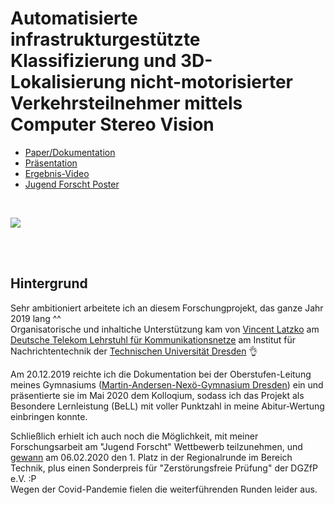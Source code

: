 # Automatisierte infrastrukturgestützte Klassifizierung und 3D-Lokalisierung nicht-motorisierter Verkehrsteilnehmer mittels Computer Stereo Vision


+ [Paper/Dokumentation](1_bell_dokumentation_(paper)/Dokumentation.pdf)
+ [Präsentation](2_präsentation/2020-05%20-%20BeLL%20Haiduk.pdf)
+ [Ergebnis-Video](3_ergebnis_video/visualisierung_all.mp4)
+ [Jugend Forscht Poster](4_jugend_forscht_poster/3D-Lokalisierung%20nicht-motorisierter%20Verkehrsteilnehmer%20mittels%20Computer%20Stereo%20Vision.pdf)

<br>

![](3_ergebnis_video/visualisierung_all.gif)

<br><br>


## Hintergrund
Sehr ambitioniert arbeitete ich an diesem Forschungprojekt, das ganze Jahr 2019 lang ^^  
Organisatorische und inhaltiche Unterstützung kam von [Vincent Latzko](https://cn.ifn.et.tu-dresden.de/chair/staff/vincent-latzko/) am [Deutsche Telekom Lehrstuhl für Kommunikationsnetze](https://cn.ifn.et.tu-dresden.de) am Institut für Nachrichtentechnik der [Technischen Universität Dresden](https://tu-dresden.de) 👌

Am 20.12.2019 reichte ich die Dokumentation bei der Oberstufen-Leitung meines Gymnasiums ([Martin-Andersen-Nexö-Gymnasium Dresden](https://manos-dresden.de)) ein und präsentierte sie im Mai 2020 dem Kolloqium, sodass ich das Projekt als Besondere Lernleistung (BeLL) mit voller Punktzahl in meine Abitur-Wertung einbringen konnte.

Schließlich erhielt ich auch noch die Möglichkeit, mit meiner Forschungsarbeit am "Jugend Forscht" Wettbewerb teilzunehmen, und [gewann](https://jufo-dresden.de/projekt/teilnehmer/technik/T4) am 06.02.2020 den 1. Platz in der Regionalrunde im Bereich Technik, plus einen Sonderpreis für "Zerstörungsfreie Prüfung" der DGZfP e.V. :P  
Wegen der Covid-Pandemie fielen die weiterführenden Runden leider aus.
